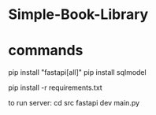 # Simple-Book-Library
# commands
pip install "fastapi[all]"
pip install sqlmodel

pip install -r requirements.txt

to run server: 
    cd src
    fastapi dev main.py

